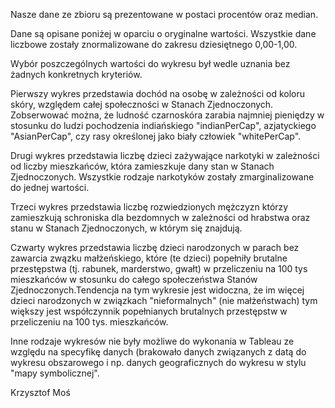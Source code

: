 
Nasze dane ze zbioru są prezentowane w postaci procentów oraz median.

Dane są opisane poniżej w oparciu o oryginalne wartości. Wszystkie dane liczbowe zostały znormalizowane do zakresu dziesiętnego 0,00-1,00.

Wybór poszczególnych wartości do wykresu był wedle uznania bez żadnych konkretnych kryteriów.

Pierwszy wykres przedstawia dochód na osobę w zależności od koloru skóry, względem całej społeczności w Stanach Zjednoczonych.
Zobserwować można, że ludność czarnoskóra zarabia najmniej pieniędzy w stosunku do ludzi pochodzenia indiańskiego "indianPerCap",
azjatyckiego "AsianPerCap", czy rasy określonej jako biały człowiek "whitePerCap".

Drugi wykres przedstawia liczbę dzieci zażywające narkotyki w zależności od liczby mieszkańców, która zamieszkuje dany stan w Stanach Zjednoczonych.
Wszystkie rodzaje narkotyków zostały zmarginalizowane do jednej wartości.

Trzeci wykres przedstawia liczbę rozwiedzionych mężczyzn którzy zamieszkują schroniska dla bezdomnych w zależności od hrabstwa oraz stanu
w Stanach Zjednoczonych, w którym się znajdują.

Czwarty wykres przedstawia liczbę dzieci narodzonych w parach bez zawarcia zwązku małżeńskiego, które (te dzieci) popełniły brutalne przestępstwa
(tj. rabunek, marderstwo, gwałt) w przeliczeniu na 100 tys mieszkańców w stosunku do całego społeczeństwa Stanów Zjednoczonych.Tendencja
na tym wykresie jest widoczna, że im więcej dzieci narodzonych w związkach "nieformalnych" (nie małżeństwach) tym większy jest
współczynnik popełnianych brutalnych przestępstw w przeliczeniu na 100 tys. mieszkańców.

Inne rodzaje wykresów nie były możliwe do wykonania w Tableau ze względu na specyfikę danych (brakowało danych związanych z datą do wykresu
obszarowego i np. danych geograficznych do wykresu w stylu "mapy symbolicznej".




Krzysztof Moś
